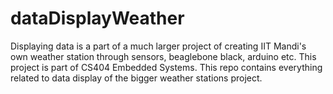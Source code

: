 # dataDisplayWeather
Displaying data is a part of a much larger project of creating IIT Mandi's own weather station through sensors, beaglebone black, arduino etc. This project is part of CS404 Embedded Systems. This repo contains everything related to data display of the bigger weather stations project.
